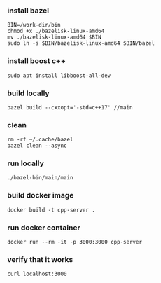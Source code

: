 ### install bazel

```
BIN=/work-dir/bin
chmod +x ./bazelisk-linux-amd64
mv ./bazelisk-linux-amd64 $BIN
sudo ln -s $BIN/bazelisk-linux-amd64 $BIN/bazel
```

### install boost c++

```
sudo apt install libboost-all-dev
```

### build locally

```
bazel build --cxxopt='-std=c++17' //main
```

### clean

```
rm -rf ~/.cache/bazel
bazel clean --async
```

### run locally

```
./bazel-bin/main/main
```

### build docker image

```
docker build -t cpp-server .
```

### run docker container

```
docker run --rm -it -p 3000:3000 cpp-server
```

### verify that it works

```
curl localhost:3000
```
